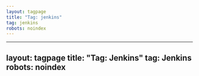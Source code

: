 ```yaml
---
layout: tagpage
title: "Tag: jenkins"
tag: jenkins
robots: noindex
---
```

---
layout: tagpage
title: "Tag: Jenkins"
tag: Jenkins
robots: noindex
---
